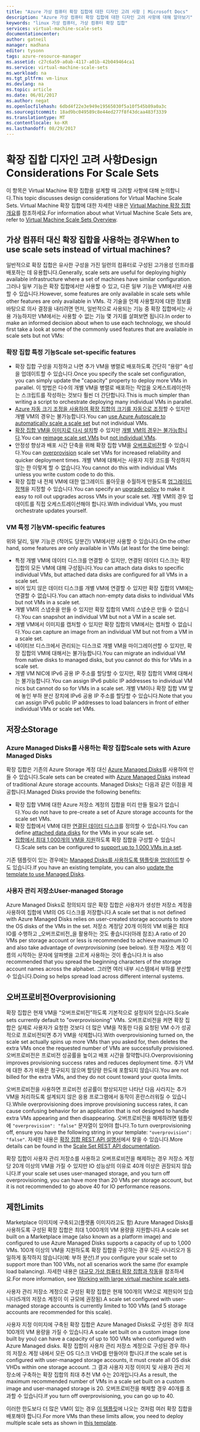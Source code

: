 ```yaml
---
title: "Azure 가상 컴퓨터 확장 집합에 대한 디자인 고려 사항 | Microsoft Docs"
description: "Azure 가상 컴퓨터 확장 집합에 대한 디자인 고려 사항에 대해 알아보기"
keywords: "linux 가상 컴퓨터, 가상 컴퓨터 확장 집합"
services: virtual-machine-scale-sets
documentationcenter: 
author: gatneil
manager: madhana
editor: tysonn
tags: azure-resource-manager
ms.assetid: c27c6a59-a0ab-4117-a01b-42b049464ca1
ms.service: virtual-machine-scale-sets
ms.workload: na
ms.tgt_pltfrm: vm-linux
ms.devlang: na
ms.topic: article
ms.date: 06/01/2017
ms.author: negat
ms.openlocfilehash: 6dbd4f22e3e949e19565030f5a10f545b89a0a3c
ms.sourcegitcommit: 18ad9bc049589c8e44ed277f8f43dcaa483f3339
ms.translationtype: MT
ms.contentlocale: ko-KR
ms.lasthandoff: 08/29/2017
---
```

# <a name="design-considerations-for-scale-sets"></a><span data-ttu-id="0caab-104">확장 집합 디자인 고려 사항</span><span class="sxs-lookup"><span data-stu-id="0caab-104">Design Considerations For Scale Sets</span></span>
<span data-ttu-id="0caab-105">이 항목은 Virtual Machine 확장 집합을 설계할 때 고려할 사항에 대해 논의합니다.</span><span class="sxs-lookup"><span data-stu-id="0caab-105">This topic discusses design considerations for Virtual Machine Scale Sets.</span></span> <span data-ttu-id="0caab-106">Virtual Machine 확장 집합에 대한 자세한 내용은 [Virtual Machine 확장 집합 개요](virtual-machine-scale-sets-overview.md)를 참조하세요.</span><span class="sxs-lookup"><span data-stu-id="0caab-106">For information about what Virtual Machine Scale Sets are, refer to [Virtual Machine Scale Sets Overview](virtual-machine-scale-sets-overview.md).</span></span>

## <a name="when-to-use-scale-sets-instead-of-virtual-machines"></a><span data-ttu-id="0caab-107">가상 컴퓨터 대신 확장 집합을 사용하는 경우</span><span class="sxs-lookup"><span data-stu-id="0caab-107">When to use scale sets instead of virtual machines?</span></span>
<span data-ttu-id="0caab-108">일반적으로 확장 집합은 유사한 구성을 가진 일련의 컴퓨터로 구성된 고가용성 인프라를 배포하는 데 유용합니다.</span><span class="sxs-lookup"><span data-stu-id="0caab-108">Generally, scale sets are useful for deploying highly available infrastructure where a set of machines have similar configuration.</span></span> <span data-ttu-id="0caab-109">그러나 일부 기능은 확장 집합에서만 사용할 수 있고, 다른 일부 기능은 VM에서만 사용할 수 있습니다.</span><span class="sxs-lookup"><span data-stu-id="0caab-109">However, some features are only available in scale sets while other features are only available in VMs.</span></span> <span data-ttu-id="0caab-110">각 기술을 언제 사용할지에 대한 정보를 바탕으로 의사 결정을 내리려면 먼저, 일반적으로 사용되는 기능 중 확장 집합에서는 사용 가능하지만 VM에서는 사용할 수 없는 기능 몇 가지를 살펴보면 됩니다.</span><span class="sxs-lookup"><span data-stu-id="0caab-110">In order to make an informed decision about when to use each technology, we should first take a look at some of the commonly used features that are available in scale sets but not VMs:</span></span>

### <a name="scale-set-specific-features"></a><span data-ttu-id="0caab-111">확장 집합 특정 기능</span><span class="sxs-lookup"><span data-stu-id="0caab-111">Scale set-specific features</span></span>

- <span data-ttu-id="0caab-112">확장 집합 구성을 지정하고 나면 추가 VM을 병렬로 배포하도록 간단히 “용량” 속성을 업데이트할 수 있습니다.</span><span class="sxs-lookup"><span data-stu-id="0caab-112">Once you specify the scale set configuration, you can simply update the "capacity" property to deploy more VMs in parallel.</span></span> <span data-ttu-id="0caab-113">이 방법은 다수의 개별 VM을 병렬로 배포하는 작업을 오케스트레이션하는 스크립트를 작성하는 것보다 훨씬 더 간단합니다.</span><span class="sxs-lookup"><span data-stu-id="0caab-113">This is much simpler than writing a script to orchestrate deploying many individual VMs in parallel.</span></span>
- <span data-ttu-id="0caab-114">[Azure 자동 크기 조정을 사용하여 확장 집합의 크기를 자동으로 조정](./virtual-machine-scale-sets-autoscale-overview.md)할 수 있지만 개별 VM의 경우는 불가능합니다.</span><span class="sxs-lookup"><span data-stu-id="0caab-114">You can [use Azure Autoscale to automatically scale a scale set](./virtual-machine-scale-sets-autoscale-overview.md) but not individual VMs.</span></span>
- <span data-ttu-id="0caab-115">[확장 집합 VM을 이미지로 다시 설치](https://docs.microsoft.com/rest/api/virtualmachinescalesets/manage-a-vm)할 수 있지만 [개별 VM의 경우는 불가능합니다](https://docs.microsoft.com/rest/api/compute/virtualmachines).</span><span class="sxs-lookup"><span data-stu-id="0caab-115">You can [reimage scale set VMs](https://docs.microsoft.com/rest/api/virtualmachinescalesets/manage-a-vm) but [not individual VMs](https://docs.microsoft.com/rest/api/compute/virtualmachines).</span></span>
- <span data-ttu-id="0caab-116">안정성 향상과 배포 시간 단축을 위해 확장 집합 VM을 [오버프로비전](./virtual-machine-scale-sets-design-overview.md)할 수 있습니다.</span><span class="sxs-lookup"><span data-stu-id="0caab-116">You can [overprovision](./virtual-machine-scale-sets-design-overview.md) scale set VMs for increased reliability and quicker deployment times.</span></span> <span data-ttu-id="0caab-117">개별 VM에 대해서는 사용자 지정 코드를 작성하지 않는 한 이렇게 할 수 없습니다.</span><span class="sxs-lookup"><span data-stu-id="0caab-117">You cannot do this with individual VMs unless you write custom code to do this.</span></span>
- <span data-ttu-id="0caab-118">확장 집합 내 전체 VM에 대한 업그레이드 롤아웃을 수월하게 만들도록 [업그레이드 정책](./virtual-machine-scale-sets-upgrade-scale-set.md)을 지정할 수 있습니다.</span><span class="sxs-lookup"><span data-stu-id="0caab-118">You can specify an [upgrade policy](./virtual-machine-scale-sets-upgrade-scale-set.md) to make it easy to roll out upgrades across VMs in your scale set.</span></span> <span data-ttu-id="0caab-119">개별 VM의 경우 업데이트를 직접 오케스트레이션해야 합니다.</span><span class="sxs-lookup"><span data-stu-id="0caab-119">With individual VMs, you must orchestrate updates yourself.</span></span>

### <a name="vm-specific-features"></a><span data-ttu-id="0caab-120">VM 특정 기능</span><span class="sxs-lookup"><span data-stu-id="0caab-120">VM-specific features</span></span>

<span data-ttu-id="0caab-121">위와 달리, 일부 기능은 (적어도 당분간) VM에서만 사용할 수 있습니다.</span><span class="sxs-lookup"><span data-stu-id="0caab-121">On the other hand, some features are only available in VMs (at least for the time being):</span></span>

- <span data-ttu-id="0caab-122">특정 개별 VM에 데이터 디스크를 연결할 수 있지만, 연결된 데이터 디스크는 확장 집합의 모든 VM에 대해 구성됩니다.</span><span class="sxs-lookup"><span data-stu-id="0caab-122">You can attach data disks to specific individual VMs, but attached data disks are configured for all VMs in a scale set.</span></span>
- <span data-ttu-id="0caab-123">비어 있지 않은 데이터 디스크를 개별 VM에 연결할 수 있지만 확장 집합의 VM에는 연결할 수 없습니다.</span><span class="sxs-lookup"><span data-stu-id="0caab-123">You can attach non-empty data disks to individual VMs but not VMs in a scale set.</span></span>
- <span data-ttu-id="0caab-124">개별 VM의 스냅숏을 만들 수 있지만 확장 집합의 VM의 스냅숏은 만들 수 없습니다.</span><span class="sxs-lookup"><span data-stu-id="0caab-124">You can snapshot an individual VM but not a VM in a scale set.</span></span>
- <span data-ttu-id="0caab-125">개별 VM에서 이미지를 캡처할 수 있지만 확장 집합의 VM에서는 캡처할 수 없습니다.</span><span class="sxs-lookup"><span data-stu-id="0caab-125">You can capture an image from an individual VM but not from a VM in a scale set.</span></span>
- <span data-ttu-id="0caab-126">네이티브 디스크에서 관리되는 디스크로 개별 VM을 마이그레이션할 수 있지만, 확장 집합의 VM에 대해서는 불가능합니다.</span><span class="sxs-lookup"><span data-stu-id="0caab-126">You can migrate an individual VM from native disks to managed disks, but you cannot do this for VMs in a scale set.</span></span>
- <span data-ttu-id="0caab-127">개별 VM NIC에 IPv6 공용 IP 주소를 할당할 수 있지만, 확장 집합의 VM에 대해서는 불가능합니다.</span><span class="sxs-lookup"><span data-stu-id="0caab-127">You can assign IPv6 public IP addresses to individual VM nics but cannot do so for VMs in a scale set.</span></span> <span data-ttu-id="0caab-128">개별 VM이나 확장 집합 VM 앞에 놓인 부하 분산 장치에 IPv6 공용 IP 주소를 할당할 수 있습니다.</span><span class="sxs-lookup"><span data-stu-id="0caab-128">Note that you can assign IPv6 public IP addresses to load balancers in front of either individual VMs or scale set VMs.</span></span>

## <a name="storage"></a><span data-ttu-id="0caab-129">저장소</span><span class="sxs-lookup"><span data-stu-id="0caab-129">Storage</span></span>

### <a name="scale-sets-with-azure-managed-disks"></a><span data-ttu-id="0caab-130">Azure Managed Disks를 사용하는 확장 집합</span><span class="sxs-lookup"><span data-stu-id="0caab-130">Scale sets with Azure Managed Disks</span></span>
<span data-ttu-id="0caab-131">확장 집합은 기존의 Azure Storage 계정 대신 [Azure Managed Disks](../virtual-machines/windows/managed-disks-overview.md)를 사용하여 만들 수 있습니다.</span><span class="sxs-lookup"><span data-stu-id="0caab-131">Scale sets can be created with [Azure Managed Disks](../virtual-machines/windows/managed-disks-overview.md) instead of traditional Azure storage accounts.</span></span> <span data-ttu-id="0caab-132">Managed Disks는 다음과 같은 이점을 제공합니다.</span><span class="sxs-lookup"><span data-stu-id="0caab-132">Managed Disks provide the following benefits:</span></span>
- <span data-ttu-id="0caab-133">확장 집합 VM에 대한 Azure 저장소 계정의 집합을 미리 만들 필요가 없습니다.</span><span class="sxs-lookup"><span data-stu-id="0caab-133">You do not have to pre-create a set of Azure storage accounts for the scale set VMs.</span></span>
- <span data-ttu-id="0caab-134">확장 집합에서 VM에 대한 [연결된 데이터 디스크](virtual-machine-scale-sets-attached-disks.md)를 정의할 수 있습니다.</span><span class="sxs-lookup"><span data-stu-id="0caab-134">You can define [attached data disks](virtual-machine-scale-sets-attached-disks.md) for the VMs in your scale set.</span></span>
- <span data-ttu-id="0caab-135">[집합에서 최대 1,000개의 VM을 지원](virtual-machine-scale-sets-placement-groups.md)하도록 확장 집합을 구성할 수 있습니다.</span><span class="sxs-lookup"><span data-stu-id="0caab-135">Scale sets can be configured to [support up to 1,000 VMs in a set](virtual-machine-scale-sets-placement-groups.md).</span></span> 

<span data-ttu-id="0caab-136">기존 템플릿이 있는 경우에는 [Managed Disks를 사용하도록 템플릿을 업데이트](virtual-machine-scale-sets-convert-template-to-md.md)할 수도 있습니다.</span><span class="sxs-lookup"><span data-stu-id="0caab-136">If you have an existing template, you can also [update the template to use Managed Disks](virtual-machine-scale-sets-convert-template-to-md.md).</span></span>

### <a name="user-managed-storage"></a><span data-ttu-id="0caab-137">사용자 관리 저장소</span><span class="sxs-lookup"><span data-stu-id="0caab-137">User-managed Storage</span></span>
<span data-ttu-id="0caab-138">Azure Managed Disks로 정의되지 않은 확장 집합은 사용자가 생성한 저장소 계정을 사용하여 집합에 VM의 OS 디스크를 저장합니다.</span><span class="sxs-lookup"><span data-stu-id="0caab-138">A scale set that is not defined with Azure Managed Disks relies on user-created storage accounts to store the OS disks of the VMs in the set.</span></span> <span data-ttu-id="0caab-139">저장소 계정당 20개 이하의 VM 비율은 최대 IO를 수행하고 _오버프로비전_을 활용하는 것도 좋습니다(아래 참조).</span><span class="sxs-lookup"><span data-stu-id="0caab-139">A ratio of 20 VMs per storage account or less is recommended to achieve maximum IO and also take advantage of _overprovisioning_ (see below).</span></span> <span data-ttu-id="0caab-140">또한 저장소 계정 이름의 시작하는 문자에 알파벳을 고르게 사용하는 것이 좋습니다.</span><span class="sxs-lookup"><span data-stu-id="0caab-140">It is also recommended that you spread the beginning characters of the storage account names across the alphabet.</span></span> <span data-ttu-id="0caab-141">그러면 여러 내부 시스템에서 부하를 분산할 수 있습니다.</span><span class="sxs-lookup"><span data-stu-id="0caab-141">Doing so helps spread load across different internal systems.</span></span> 


## <a name="overprovisioning"></a><span data-ttu-id="0caab-142">오버프로비전</span><span class="sxs-lookup"><span data-stu-id="0caab-142">Overprovisioning</span></span>
<span data-ttu-id="0caab-143">확장 집합은 현재 VM을 “오버프로비전”하도록 기본적으로 설정되어 있습니다.</span><span class="sxs-lookup"><span data-stu-id="0caab-143">Scale sets currently default to "overprovisioning" VMs.</span></span> <span data-ttu-id="0caab-144">오버프로비전을 켜면 확장 집합은 실제로 사용자가 요청한 것보다 더 많은 VM을 작동한 다음 요청된 VM 수가 성공적으로 프로비전되면 추가 VM을 삭제합니다.</span><span class="sxs-lookup"><span data-stu-id="0caab-144">With overprovisioning turned on, the scale set actually spins up more VMs than you asked for, then deletes the extra VMs once the requested number of VMs are successfully provisioned.</span></span> <span data-ttu-id="0caab-145">오버프로비전은 프로비전 성공률을 높이고 배포 시간을 절약합니다.</span><span class="sxs-lookup"><span data-stu-id="0caab-145">Overprovisioning improves provisioning success rates and reduces deployment time.</span></span> <span data-ttu-id="0caab-146">추가 VM에 대한 추가 비용은 청구되지 않으며 할당량 한도에 포함되지 않습니다.</span><span class="sxs-lookup"><span data-stu-id="0caab-146">You are not billed for the extra VMs, and they do not count toward your quota limits.</span></span>

<span data-ttu-id="0caab-147">오버프로비전을 사용하면 프로비전 성공률이 향상되지만 나타난 다음 사라지는 추가 VM을 처리하도록 설계되지 않은 응용 프로그램에서 동작이 혼란스러워질 수 있습니다.</span><span class="sxs-lookup"><span data-stu-id="0caab-147">While overprovisioning does improve provisioning success rates, it can cause confusing behavior for an application that is not designed to handle extra VMs appearing and then disappearing.</span></span> <span data-ttu-id="0caab-148">오버프로비전을 해제하려면 템플릿에 `"overprovision": "false"` 문자열이 있어야 합니다.</span><span class="sxs-lookup"><span data-stu-id="0caab-148">To turn overprovisioning off, ensure you have the following string in your template: `"overprovision": "false"`.</span></span> <span data-ttu-id="0caab-149">자세한 내용은 [확장 집합 REST API 설명서](/rest/api/virtualmachinescalesets/create-or-update-a-set)에서 찾을 수 있습니다.</span><span class="sxs-lookup"><span data-stu-id="0caab-149">More details can be found in the [Scale Set REST API documentation](/rest/api/virtualmachinescalesets/create-or-update-a-set).</span></span>

<span data-ttu-id="0caab-150">확장 집합이 사용자 관리 저장소를 사용하고 오버프로비전을 해제하는 경우 저장소 계정당 20개 이상의 VM을 가질 수 있지만 IO 성능상의 이유로 40개 이상은 권장되지 않습니다.</span><span class="sxs-lookup"><span data-stu-id="0caab-150">If your scale set uses user-managed storage, and you turn off overprovisioning, you can have more than 20 VMs per storage account, but it is not recommended to go above 40 for IO performance reasons.</span></span> 

## <a name="limits"></a><span data-ttu-id="0caab-151">제한</span><span class="sxs-lookup"><span data-stu-id="0caab-151">Limits</span></span>
<span data-ttu-id="0caab-152">Marketplace 이미지에 구축되고(플랫폼 이미지라고도 함) Azure Managed Disks를 사용하도록 구성된 확장 집합은 최대 1,000개의 VM 용량을 지원합니다.</span><span class="sxs-lookup"><span data-stu-id="0caab-152">A scale set built on a Marketplace image (also known as a platform image) and configured to use Azure Managed Disks supports a capacity of up to 1,000 VMs.</span></span> <span data-ttu-id="0caab-153">100개 이상의 VM을 지원하도록 확장 집합을 구성하는 경우 모든 시나리오가 동일하게 동작하지 않습니다(예: 부하 분산).</span><span class="sxs-lookup"><span data-stu-id="0caab-153">If you configure your scale set to support more than 100 VMs, not all scenarios work the same (for example load balancing).</span></span> <span data-ttu-id="0caab-154">자세한 내용은 [대규모 가상 컴퓨터 확장 집합과 작동](virtual-machine-scale-sets-placement-groups.md)을 참조하세요.</span><span class="sxs-lookup"><span data-stu-id="0caab-154">For more information, see [Working with large virtual machine scale sets](virtual-machine-scale-sets-placement-groups.md).</span></span> 

<span data-ttu-id="0caab-155">사용자 관리 저장소 계정으로 구성된 확장 집합은 현재 100개의 VM으로 제한되어 있습니다(5개의 저장소 계정이 이 규모에 권장됨).</span><span class="sxs-lookup"><span data-stu-id="0caab-155">A scale set configured with user-managed storage accounts is currently limited to 100 VMs (and 5 storage accounts are recommended for this scale).</span></span>

<span data-ttu-id="0caab-156">사용자 지정 이미지에 구축된 확장 집합은 Azure Managed Disks로 구성된 경우 최대 100개의 VM 용량을 가질 수 있습니다.</span><span class="sxs-lookup"><span data-stu-id="0caab-156">A scale set built on a custom image (one built by you) can have a capacity of up to 100 VMs when configured with Azure Managed disks.</span></span> <span data-ttu-id="0caab-157">확장 집합이 사용자 관리 저장소 계정으로 구성된 경우 하나의 저장소 계정 내에서 모든 OS 디스크 VHD를 만들어야 합니다.</span><span class="sxs-lookup"><span data-stu-id="0caab-157">If the scale set is configured with user-managed storage accounts, it must create all OS disk VHDs within one storage account.</span></span> <span data-ttu-id="0caab-158">그 결과 사용자 지정 이미지 및 사용자 관리 저장소에 구축하는 확장 집합의 최대 추천 VM 수는 20개입니다.</span><span class="sxs-lookup"><span data-stu-id="0caab-158">As a result, the maximum recommended number of VMs in a scale set built on a custom image and user-managed storage is 20.</span></span> <span data-ttu-id="0caab-159">오버프로비전을 해제할 경우 40개를 초과할 수 있습니다.</span><span class="sxs-lookup"><span data-stu-id="0caab-159">If you turn off overprovisioning, you can go up to 40.</span></span>

<span data-ttu-id="0caab-160">이러한 한도보다 더 많은 VM이 있는 경우 [이 템플릿](https://github.com/Azure/azure-quickstart-templates/tree/master/301-custom-images-at-scale)에 나오는 것처럼 여러 확장 집합을 배포해야 합니다.</span><span class="sxs-lookup"><span data-stu-id="0caab-160">For more VMs than these limits allow, you need to deploy multiple scale sets as shown in [this template](https://github.com/Azure/azure-quickstart-templates/tree/master/301-custom-images-at-scale).</span></span>

